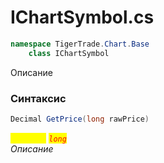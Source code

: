
# IChartSymbol.cs
```csharp
namespace TigerTrade.Chart.Base  
    class IChartSymbol
```

Описание

### Синтаксис
```csharp
Decimal GetPrice(long rawPrice)
```

<mark style="color:yellow;">`rawPrice`</mark> <mark style="color:red;">*`long`*</mark>  
 *Описание*  
  

                    
                    